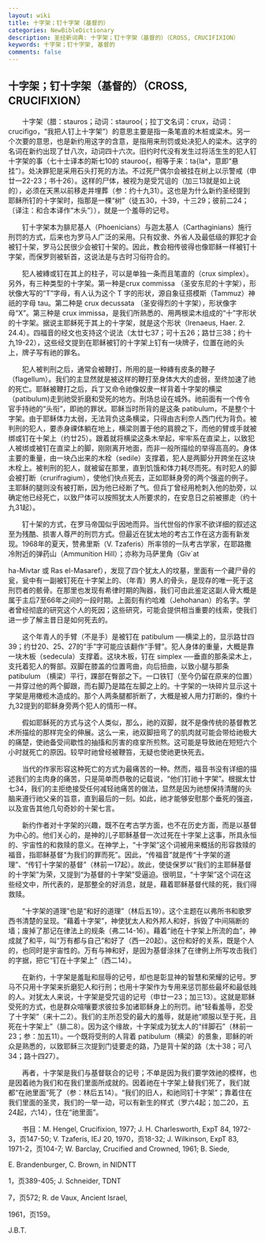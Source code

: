 ```yaml
---
layout: wiki
title: 十字架；钉十字架（基督的）
categories: NewBibleDictionary
description: 圣经新词典: 十字架；钉十字架（基督的）（CROSS, CRUCIFIXION）
keywords: 十字架；钉十字架, 基督的
comments: false
---
```


## 十字架；钉十字架（基督的）（CROSS, CRUCIFIXION）

　　十字架（腊：stauros；动词：stauroo{；拉丁文名词：crux，动词：crucifigo，“我把人钉上十字架”）的意思主要是指一条笔直的木桩或梁木。另一个次要的意思，也是新约用这字的含意，是指用来刑罚或处决犯人的梁木。这字的名词在新约出现了廿八次，动词四十六次。旧约时代没有发生过将活生生的犯人钉十字架的事（七十士译本的斯七10的 stauroo{，相等于来：ta{la^，意即“悬挂”）。处决罪犯是采用石头打死的方法。不过死尸偶尔会被挂在树上以示警戒（申廿一22-23；书十26）。这样的尸体，被视为是受咒诅的（加三13就是如上说的），必须在天黑以前移走并埋葬（参：约十九31）。这也是为什么新约圣经提到耶稣所钉的十字架时，指那是一棵“树”（徒五30，十39，十三29；彼前二24；〔译注：和合本译作“木头”〕），就是一个羞辱的记号。

　　钉十字架本为腓尼基人（Phoenicians）与迦太基人（Carthaginians）施行刑罚的方式，后来也为罗马人广泛的采用。只有奴隶、外省人及最低级的罪犯才会被钉十架，罗马公民很少会被钉十架的。因此，教会相传彼得也像耶稣一样被钉十字架，而保罗则被斩首，这说法是与古时习俗符合的。

　　犯人被縳或钉在其上的柱子，可以是单独一条而且笔直的（crux simplex）。另外，有三种类型的十字架。第一种是crux commissa （圣安东尼的十字架），形状像大写的“T”字母，有人认为这个 T 字的形状，源自象征搭模斯（Tammuz）神祇的字母 tau。第二种是 crux decussata （圣安得烈的十字架），形状像字母“X”。第三种是 crux immissa，是我们所熟悉的、用两根梁木组成的“十”字形状的十字架。据说主耶稣死于其上的十字架，就是这个形状（Irenaeus, Haer. 2. 24.4）。四福音的经文也支持这个说法（太廿七37；可十五26；路廿三38；约十九19-22），这些经文提到在耶稣被钉的十字架上钉有一块牌子，位置在祂的头上，牌子写有祂的罪名。

　　犯人被判刑之后，通常会被鞭打，所用的是一种縳有皮条的鞭子（flagellum）。我们的主显然就是被这样的鞭打至身体大大的虚弱，至终加速了祂的死亡。耶稣被鞭打之后，兵丁又命令祂像奴隶一样背着十字架的横梁（patibulum)走到祂受折磨和受死的地方。刑场总设在城外。祂前面有一个传令官手持祂的“头衔”，即祂的罪状。耶稣当时所背的是这条 patibulum，不是整个十字架。由于耶稣体力太弱，无法背负这条横梁，只得由古利奈人西门代为背负。被判刑的犯人，要赤身祼体躺在地上，横梁则置于他的肩膀之下，而他的臂或手就被绑或钉在十架上（约廿25）。跟着就将横梁这条木举起，牢牢系在直梁上，以致犯人被绑或被钉在直梁上的脚，刚刚离开地面，而非一般所描绘的举得高高的。身体主要的重量，由一块凸出来的木栓（sedile）支撑着，犯人是两脚分开跨坐在这块木栓上。被判刑的犯人，就被留在那里，直到饥饿和体力耗尽而死。有时犯人的脚会被打断（crurifragium），使他们快点死去，正如耶稣身旁的两个强盗的例子。主耶稣的腿则没有被打断，因为他已经断了气。但兵丁曾经用枪刺入他的肋旁，以确定他已经死亡，以致尸体可以按照犹太人所要求的，在安息日之前被挪走（约十九31起）。

　　钉十架的方式，在罗马帝国似乎因地而异。当代世俗的作家不欲详细的叙述这至为残酷、损害人尊严的刑罚方式。但最近在犹太地的考古工作在这方面有新发现。1968年的夏天，赞弗里斯（V. Tzaferis）所率领的一队考古学家，在耶路撒冷附近的弹药山（Ammunition Hill）；亦称为马萨里角（Giv`at

ha-Mivtar 或 Ras el-Masaref），发现了四个犹太人的坟墓，里面有一个藏尸骨的瓮，瓮中有一副被钉死在十字架上的、（年青）男人的骨头，是现存的唯一死于这刑罚者的骸骨。在那里也发现有希律时期的陶器，我们可由此鉴定这副人骨大概是属于主后7至66年之间的一段时期。上面刻有约哈难（Jehohanan）的名字。学者曾经彻底的研究这个人的死因；这些研究，可能会提供相当重要的线索，使我们进一步了解主昔日是如何死去的。

　　这个年青人的手臂（不是手）是被钉在 patibulum ──横梁上的，显示路廿四39；约廿20、25、27的“手”字可能应该翻作“手臂”。犯人身体的重量，大概是靠一块木板（sedecula）支撑着。这块木板，钉在 simplex ──垂直的那条梁木上，支托着犯人的臀部。双脚在膝盖的位置弯曲，向后扭曲，以致小腿与那条 patibulum （横梁）平行，踝部在臀部之下。一口铁钉（至今仍留在原来的位置）一并穿过他的两个脚跟，而右脚乃是踏在左脚之上的。十字架的一块碎片显示这十字架是用橄榄木造成的。那个人两条腿都折断了，大概是被人用力打断的，像约十九32提到的耶稣身旁两个犯人的情形一样。

　　假如耶稣死的方式与这个人类似，那么，祂的双脚，就不是像传统的基督教艺术所描绘的那样完全的伸展。这么一来，祂双脚扭弯了的肌肉就可能会带给祂极大的痛楚，使祂备受间歇性的抽搐和厉害的痉挛所煎熬。这可能是导致祂在短短六个小时就死亡的原因。较早时祂曾经被鞭笞，无疑也使祂更快死去。

　　当代的作家形容这种死亡的方式为最痛苦的一种。然而，福音书没有详细的描述我们的主肉身的痛苦，只是简单而恭敬的记载说，“他们钉祂十字架”。根据太廿七34，我们的主拒绝接受任何减轻祂痛苦的做法，显然是因为祂想保持清醒的头脑来遵行祂父亲的旨意，直到最后的一刻。如此，祂才能够安慰那个垂死的强盗，以及宣告其他几句奇妙的十架七言。

　　新约作者对十字架的兴趣，既不在考古学方面，也不在历史方面，而是以基督为中心的。他们关心的，是神的儿子耶稣基督一次过死在十字架上这事，所具永恒的、宇宙性的和救赎的意义。在神学上，“十字架”这个词被用来概括的形容救赎的福音，指耶稣基督“为我们的罪而死”。因此，“传福音”就是传“十字架的道理”、“传钉十字架的基督”（林前一17起）。故此，使徒保罗以“我们的主耶稣基督的十字架”为荣，又提到“为基督的十字架”受逼迫。很明显，“十字架”这个词在这些经文中，所代表的，是那整全的好消息，就是，藉着耶稣基督代赎的死，我们得救赎。

　　“十字架的道理”也是“和好的道理”（林后五19）。这个主题在以弗所书和歌罗西书清楚的呈现。“藉着十字架”，神使犹太人和外邦人和好，拆毁了中间隔断的墙；废掉了那记在律法上的规条（弗二14-16）。藉着“祂在十字架上所流的血”，神成就了和平，叫“万有都与自己”和好了（西一20起）。这份和好的关系，既是个人的，也同时是宇宙性的。万有与神和好，是因为基督涂抹了在律例上所写攻击我们的字据，把它“钉在十字架上”（西二14）。

　　在新约，十字架是羞耻和屈辱的记号，却也是彰显神的智慧和荣耀的记号。罗马不只用十字架来折磨犯人和行刑；也用十字架作为专用来惩罚那些最坏和最低贱的人。对犹太人来说，十字架是受咒诅的记号（申廿一23；加三13）。这就是耶稣受死的方式，也是群众喧嚷要求彼拉多加诸耶稣身上的刑罚。祂“轻看羞辱，忍受了十字架”（来十二2）。我们的主所忍受的最大的羞辱，就是祂“顺服以至于死，且死在十字架上”（腓二8）。因为这个缘故，十字架成为犹太人的“绊脚石”（林前一23；参：加五11）。一个既将受刑的人背着 patibulum（横梁）的景象，耶稣的听众是熟悉的，以致耶稣三次提到门徒要走的路，乃是背十架的路（太十38；可八34；路十四27）。

　　再者，十字架是我们与基督联合的记号；不单是因为我们要学效祂的模样，也是因着祂为我们和在我们里面所成就的。因着祂在十字架上替我们死了，我们就都“在祂里面”死了（参：林后五14）。“我们的旧人，和祂同钉十字架”；靠着住在我们里面的圣灵，我们的一举一动，可以有新生的样式（罗六4起；加二20，五24起，六14），住在“祂里面”。

　　书目：M. Hengel, Crucifixion, 1977; J. H. Charlesworth, ExpT 84, 1972-3，页147-50; V. Tzaferis, IEJ 20, 1970，页18-32; J. Wilkinson, ExpT 83, 1971-2，页104-7; W. Barclay, Crucified and Crowned, 1961; B. Siede,

E. Brandenburger, C. Brown, in NIDNTT

1，页389-405; J. Schneider, TDNT

7，页572; R. de Vaux, Ancient Israel,

1961，页159。

J.B.T.






